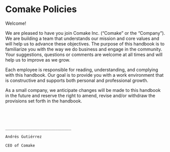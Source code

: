 # Comake Policies

Welcome!

We are pleased to have you join Comake Inc. (“Comake” or the “Company”).  We are building a team that understands our mission and core values and will help us to advance these objectives.  The purpose of this handbook is to familiarize you with the way we do business and engage in the community.  Your suggestions, questions or comments are welcome at all times and will help us to improve as we grow.

Each employee is responsible for reading, understanding, and complying with this handbook.  Our goal is to provide you with a work environment that is constructive and supports both personal and professional growth.  

As a small company, we anticipate changes will be made to this handbook in the future and reserve the right to amend, revise and/or withdraw the provisions set forth in the handbook.

```




_____________________________

Andrés Gutiérrez

CEO of Comake
```

